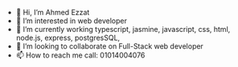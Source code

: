 - 👋 Hi, I’m Ahmed Ezzat
- 👀 I’m interested in web developer
- 🌱 I’m currently working typescript, jasmine, javascript, css, html, node.js, express, postgresSQL,
- 💞️ I’m looking to collaborate on Full-Stack web developer
- 📫 How to reach me call: 01014004076

<!---
DevAhmedEzzat/DevAhmedEzzat is a ✨ special ✨ repository because its `README.md` (this file) appears on your GitHub profile.
You can click the Preview link to take a look at your changes.
--->

